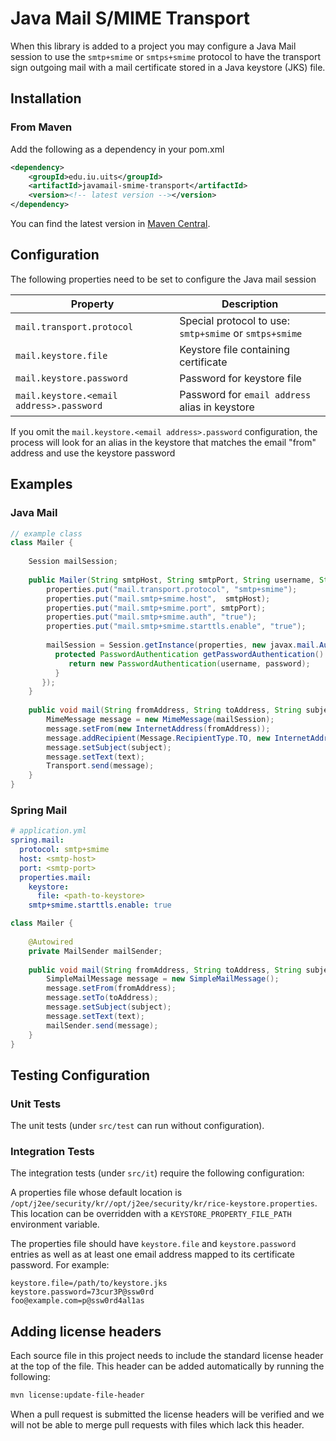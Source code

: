 # Java Mail S/MIME Transport

When this library is added to a project you may configure a Java Mail session to use the `smtp+smime` or `smtps+smime` protocol to have the transport sign outgoing mail with a mail certificate stored in a Java keystore (JKS) file.

## Installation
### From Maven
Add the following as a dependency in your pom.xml
```xml
<dependency>
    <groupId>edu.iu.uits</groupId>
    <artifactId>javamail-smime-transport</artifactId>
    <version><!-- latest version --></version>
</dependency>
```

You can find the latest version in [Maven Central](https://search.maven.org/#search%7Cgav%7C1%7Cg%3A%22edu.iu.uits%22%20AND%20a%3A%22javamail-smime-transport%22).

## Configuration
The following properties need to be set to configure the Java mail session

| Property                                | Description |
|-----------------------------------------|-------------|
| `mail.transport.protocol`                 | Special protocol to use: `smtp+smime` or `smtps+smime` |
| `mail.keystore.file`                      | Keystore file containing certificate |
| `mail.keystore.password`                  | Password for keystore file |
| `mail.keystore.<email address>.password`  | Password for `email address` alias in keystore |
 
If you omit the `mail.keystore.<email address>.password` configuration, the process will look for an alias 
in the keystore that matches the email "from" address and use the keystore password 

## Examples

### Java Mail
```java
// example class
class Mailer {
    
    Session mailSession;
    
    public Mailer(String smtpHost, String smtpPort, String username, String password) {
        properties.put("mail.transport.protocol", "smtp+smime");
        properties.put("mail.smtp+smime.host",  smtpHost);
        properties.put("mail.smtp+smime.port", smtpPort);
        properties.put("mail.smtp+smime.auth", "true");
        properties.put("mail.smtp+smime.starttls.enable", "true");
        
        mailSession = Session.getInstance(properties, new javax.mail.Authenticator() {
          protected PasswordAuthentication getPasswordAuthentication() {
             return new PasswordAuthentication(username, password);
          }
       });        
    }
    
    public void mail(String fromAddress, String toAddress, String subject, String text) {
        MimeMessage message = new MimeMessage(mailSession);
        message.setFrom(new InternetAddress(fromAddress));
        message.addRecipient(Message.RecipientType.TO, new InternetAddress(toAddress));
        message.setSubject(subject);
        message.setText(text);
        Transport.send(message);        
    }
}
```

### Spring Mail
```yml
# application.yml
spring.mail:
  protocol: smtp+smime
  host: <smtp-host>
  port: <smtp-port>
  properties.mail:
    keystore:
      file: <path-to-keystore>
    smtp+smime.starttls.enable: true
```

```java
class Mailer {
    
    @Autowired
    private MailSender mailSender;
    
    public void mail(String fromAddress, String toAddress, String subject, String text) {
        SimpleMailMessage message = new SimpleMailMessage();
        message.setFrom(fromAddress);
        message.setTo(toAddress);
        message.setSubject(subject);
        message.setText(text);
        mailSender.send(message);        
    }    
}
```

## Testing Configuration

### Unit Tests

The unit tests (under `src/test` can run without configuration). 

### Integration Tests

The integration tests (under `src/it`) require the following configuration:

A properties file whose default location is `/opt/j2ee/security/kr//opt/j2ee/security/kr/rice-keystore.properties`. This location can be overridden with a `KEYSTORE_PROPERTY_FILE_PATH` environment variable. 

The properties file should have `keystore.file` and `keystore.password` entries as well as at least one email address mapped to its certificate password. For example:

```properties
keystore.file=/path/to/keystore.jks
keystore.password=73cur3P@ssw0rd
foo@example.com=p@ssw0rd4al1as
```

## Adding license headers

Each source file in this project needs to include the standard license header at the top of the file.  This header can be added automatically by running the following:

```sh
mvn license:update-file-header
```

When a pull request is submitted the license headers will be verified and we will not be able to merge pull requests with files which lack this header.

